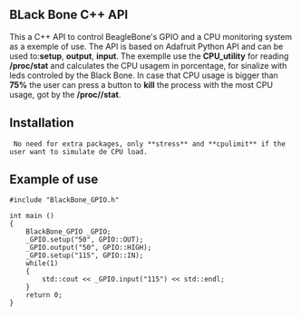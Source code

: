 ## BLack Bone C++ API

This a C++ API to control BeagleBone's GPIO and a CPU monitoring system as a exemple of use.
The API is based on Adafruit Python API and can be used to:**setup**, **output**, **input**.
The exemplle use the **CPU_utility** for reading **/proc/stat** and calculates the CPU usagem in porcentage, for sinalize with leds controled by the Black Bone. In case that CPU usage is bigger than **75%** the user can press a button to **kill** the process with the most CPU usage, got by the **/proc/<PID>/stat**.

## Installation

	 No need for extra packages, only **stress** and **cpulimit** if the user want to simulate de CPU load.


## Example of use

```
#include "BlackBone_GPIO.h"

int main ()
{
	BlackBone_GPIO _GPIO;
	_GPIO.setup("50", GPIO::OUT);
	_GPIO.output("50", GPIO::HIGH);
	_GPIO.setup("115", GPIO::IN);
	while(1)
	{
		std::cout << _GPIO.input("115") << std::endl;
	}
	return 0;
}

```

